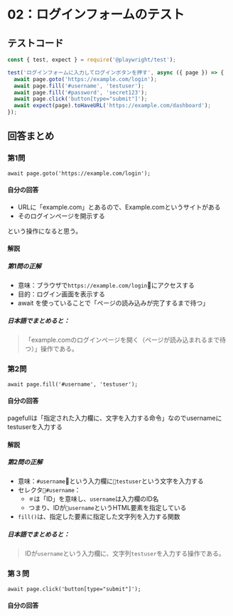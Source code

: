 # 02：ログインフォームのテスト

## テストコード

```js
const { test, expect } = require('@playwright/test');

test('ログインフォームに入力してログインボタンを押す', async ({ page }) => {
  await page.goto('https://example.com/login');
  await page.fill('#username', 'testuser');
  await page.fill('#password', 'secret123');
  await page.click('button[type="submit"]');
  await expect(page).toHaveURL('https://example.com/dashboard');
});
```

## 回答まとめ

### 第1問

```ja
await page.goto('https://example.com/login');
```

#### 自分の回答

- URLに「example.com」とあるので、Example.comというサイトがある
- そのログインページを開示する

という操作になると思う。

#### 解説

##### 第1問の正解

- 意味：ブラウザで`https://example.com/login`にアクセスする
- 目的：ログイン画面を表示する
- await を使っていることで「ページの読み込みが完了するまで待つ」

##### 日本語でまとめると：

> 「example.comのログインページを開く（ページが読み込まれるまで待つ）」操作である。

### 第2問

```ja
await page.fill('#username', 'testuser');
```

#### 自分の回答

pagefullは「指定された入力欄に、文字を入力する命令」なのでusernameにtestuserを入力する

#### 解説

##### 第2問の正解

- 意味：`#username`という入力欄に`testuser`という文字を入力する
- セレクタ`#username`：
    - `＃`は「ID」を意味し、`username`は入力欄のID名
    - つまり、IDが`username`というHTML要素を指定している
- `fill()`は、指定した要素に指定した文字列を入力する関数

##### 日本語でまとめると：

> IDが`username`という入力欄に、文字列`testuser`を入力する操作である。

### 第３問

```ja
await page.click('button[type="submit"]');
```

#### 自分の回答












